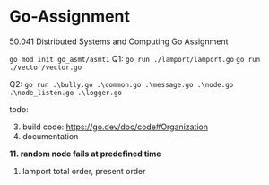 # Go-Assignment
50.041 Distributed Systems and Computing Go Assignment 

`go mod init go_asmt/asmt1`
Q1:
`go run ./lamport/lamport.go`
`go run ./vector/vector.go`

Q2: 
`go run .\bully.go .\common.go .\message.go .\node.go .\node_listen.go .\logger.go`

todo:

3. build code: https://go.dev/doc/code#Organization 
4. documentation

**11. random node fails at predefined time**
1. lamport total order, present order


